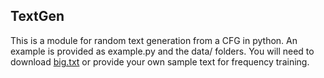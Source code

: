 ## TextGen

This is a module for random text generation from a CFG in python.
An example is provided as example.py and the data/ folders.
You will need to download [big.txt](http://norvig.com/big.txt) or
provide your own sample text for frequency training.

